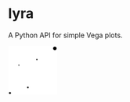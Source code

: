 # lyra

A Python API for simple Vega plots.

<img src="lyra.png" alt="Lyra Constellation" style="width: 100px;"/>
